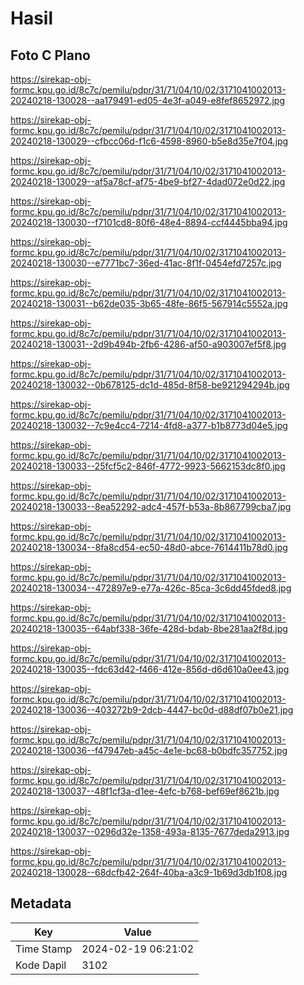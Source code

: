 # Hasil

## Foto C Plano

https://sirekap-obj-formc.kpu.go.id/8c7c/pemilu/pdpr/31/71/04/10/02/3171041002013-20240218-130028--aa179491-ed05-4e3f-a049-e8fef8652972.jpg

https://sirekap-obj-formc.kpu.go.id/8c7c/pemilu/pdpr/31/71/04/10/02/3171041002013-20240218-130029--cfbcc06d-f1c6-4598-8960-b5e8d35e7f04.jpg

https://sirekap-obj-formc.kpu.go.id/8c7c/pemilu/pdpr/31/71/04/10/02/3171041002013-20240218-130029--af5a78cf-af75-4be9-bf27-4dad072e0d22.jpg

https://sirekap-obj-formc.kpu.go.id/8c7c/pemilu/pdpr/31/71/04/10/02/3171041002013-20240218-130030--f7101cd8-80f6-48e4-8894-ccf4445bba94.jpg

https://sirekap-obj-formc.kpu.go.id/8c7c/pemilu/pdpr/31/71/04/10/02/3171041002013-20240218-130030--e7771bc7-36ed-41ac-8f1f-0454efd7257c.jpg

https://sirekap-obj-formc.kpu.go.id/8c7c/pemilu/pdpr/31/71/04/10/02/3171041002013-20240218-130031--b62de035-3b65-48fe-86f5-567914c5552a.jpg

https://sirekap-obj-formc.kpu.go.id/8c7c/pemilu/pdpr/31/71/04/10/02/3171041002013-20240218-130031--2d9b494b-2fb6-4286-af50-a903007ef5f8.jpg

https://sirekap-obj-formc.kpu.go.id/8c7c/pemilu/pdpr/31/71/04/10/02/3171041002013-20240218-130032--0b678125-dc1d-485d-8f58-be921294294b.jpg

https://sirekap-obj-formc.kpu.go.id/8c7c/pemilu/pdpr/31/71/04/10/02/3171041002013-20240218-130032--7c9e4cc4-7214-4fd8-a377-b1b8773d04e5.jpg

https://sirekap-obj-formc.kpu.go.id/8c7c/pemilu/pdpr/31/71/04/10/02/3171041002013-20240218-130033--25fcf5c2-846f-4772-9923-5662153dc8f0.jpg

https://sirekap-obj-formc.kpu.go.id/8c7c/pemilu/pdpr/31/71/04/10/02/3171041002013-20240218-130033--8ea52292-adc4-457f-b53a-8b867799cba7.jpg

https://sirekap-obj-formc.kpu.go.id/8c7c/pemilu/pdpr/31/71/04/10/02/3171041002013-20240218-130034--8fa8cd54-ec50-48d0-abce-7614411b78d0.jpg

https://sirekap-obj-formc.kpu.go.id/8c7c/pemilu/pdpr/31/71/04/10/02/3171041002013-20240218-130034--472897e9-e77a-426c-85ca-3c6dd45fded8.jpg

https://sirekap-obj-formc.kpu.go.id/8c7c/pemilu/pdpr/31/71/04/10/02/3171041002013-20240218-130035--64abf338-36fe-428d-bdab-8be281aa2f8d.jpg

https://sirekap-obj-formc.kpu.go.id/8c7c/pemilu/pdpr/31/71/04/10/02/3171041002013-20240218-130035--fdc63d42-f466-412e-856d-d6d610a0ee43.jpg

https://sirekap-obj-formc.kpu.go.id/8c7c/pemilu/pdpr/31/71/04/10/02/3171041002013-20240218-130036--403272b9-2dcb-4447-bc0d-d88df07b0e21.jpg

https://sirekap-obj-formc.kpu.go.id/8c7c/pemilu/pdpr/31/71/04/10/02/3171041002013-20240218-130036--f47947eb-a45c-4e1e-bc68-b0bdfc357752.jpg

https://sirekap-obj-formc.kpu.go.id/8c7c/pemilu/pdpr/31/71/04/10/02/3171041002013-20240218-130037--48f1cf3a-d1ee-4efc-b768-bef69ef8621b.jpg

https://sirekap-obj-formc.kpu.go.id/8c7c/pemilu/pdpr/31/71/04/10/02/3171041002013-20240218-130037--0296d32e-1358-493a-8135-7677deda2913.jpg

https://sirekap-obj-formc.kpu.go.id/8c7c/pemilu/pdpr/31/71/04/10/02/3171041002013-20240218-130028--68dcfb42-264f-40ba-a3c9-1b69d3db1f08.jpg


## Metadata

| Key        | Value               |
| ---------- | ------------------- |
| Time Stamp | 2024-02-19 06:21:02 |
| Kode Dapil | 3102                |



